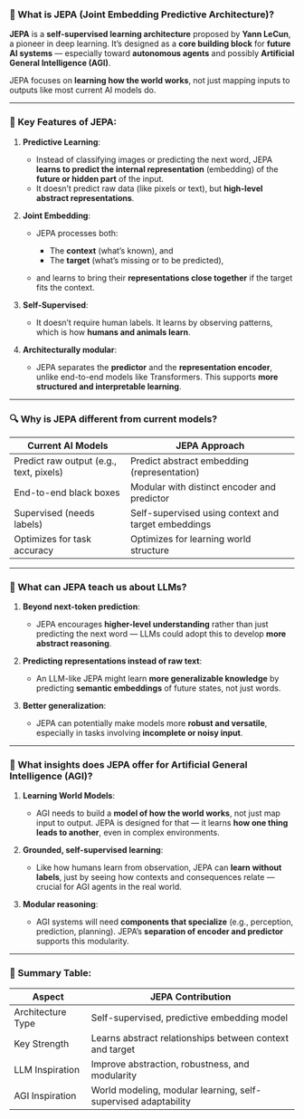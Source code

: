 ### 🧠 What is **JEPA (Joint Embedding Predictive Architecture)?**

**JEPA** is a **self-supervised learning architecture** proposed by **Yann LeCun**, a pioneer in deep learning.
It’s designed as a **core building block** for **future AI systems** — especially toward **autonomous agents** and possibly **Artificial General Intelligence (AGI)**.

JEPA focuses on **learning how the world works**, not just mapping inputs to outputs like most current AI models do.

---

### 🌟 Key Features of JEPA:

1. **Predictive Learning**:

   * Instead of classifying images or predicting the next word, JEPA **learns to predict the internal representation** (embedding) of the **future or hidden part** of the input.
   * It doesn’t predict raw data (like pixels or text), but **high-level abstract representations**.

2. **Joint Embedding**:

   * JEPA processes both:

     * The **context** (what’s known), and
     * The **target** (what’s missing or to be predicted),
   * and learns to bring their **representations close together** if the target fits the context.

3. **Self-Supervised**:

   * It doesn’t require human labels. It learns by observing patterns, which is how **humans and animals learn**.

4. **Architecturally modular**:

   * JEPA separates the **predictor** and the **representation encoder**, unlike end-to-end models like Transformers. This supports **more structured and interpretable learning**.

---

### 🔍 Why is JEPA different from current models?

| Current AI Models                       | JEPA Approach                                       |
| --------------------------------------- | --------------------------------------------------- |
| Predict raw output (e.g., text, pixels) | Predict abstract embedding (representation)         |
| End-to-end black boxes                  | Modular with distinct encoder and predictor         |
| Supervised (needs labels)               | Self-supervised using context and target embeddings |
| Optimizes for task accuracy             | Optimizes for learning world structure              |

---

### 🤖 What can **JEPA** teach us about **LLMs**?

1. **Beyond next-token prediction**:

   * JEPA encourages **higher-level understanding** rather than just predicting the next word — LLMs could adopt this to develop **more abstract reasoning**.

2. **Predicting representations instead of raw text**:

   * An LLM-like JEPA might learn **more generalizable knowledge** by predicting **semantic embeddings** of future states, not just words.

3. **Better generalization**:

   * JEPA can potentially make models more **robust and versatile**, especially in tasks involving **incomplete or noisy input**.

---

### 🚀 What insights does JEPA offer for **Artificial General Intelligence (AGI)?**

1. **Learning World Models**:

   * AGI needs to build a **model of how the world works**, not just map input to output. JEPA is designed for that — it learns **how one thing leads to another**, even in complex environments.

2. **Grounded, self-supervised learning**:

   * Like how humans learn from observation, JEPA can **learn without labels**, just by seeing how contexts and consequences relate — crucial for AGI agents in the real world.

3. **Modular reasoning**:

   * AGI systems will need **components that specialize** (e.g., perception, prediction, planning). JEPA’s **separation of encoder and predictor** supports this modularity.

---

### 🧩 Summary Table:

| Aspect            | JEPA Contribution                                              |
| ----------------- | -------------------------------------------------------------- |
| Architecture Type | Self-supervised, predictive embedding model                    |
| Key Strength      | Learns abstract relationships between context and target       |
| LLM Inspiration   | Improve abstraction, robustness, and modularity                |
| AGI Inspiration   | World modeling, modular learning, self-supervised adaptability |